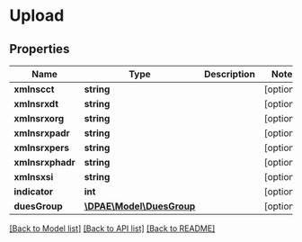 # Upload

## Properties
Name | Type | Description | Notes
------------ | ------------- | ------------- | -------------
**xmlnscct** | **string** |  | [optional] 
**xmlnsrxdt** | **string** |  | [optional] 
**xmlnsrxorg** | **string** |  | [optional] 
**xmlnsrxpadr** | **string** |  | [optional] 
**xmlnsrxpers** | **string** |  | [optional] 
**xmlnsrxphadr** | **string** |  | [optional] 
**xmlnsxsi** | **string** |  | [optional] 
**indicator** | **int** |  | [optional] 
**duesGroup** | [**\DPAE\Model\DuesGroup**](DuesGroup.md) |  | [optional] 

[[Back to Model list]](../../README.md#documentation-for-models) [[Back to API list]](../../README.md#documentation-for-api-endpoints) [[Back to README]](../../README.md)

